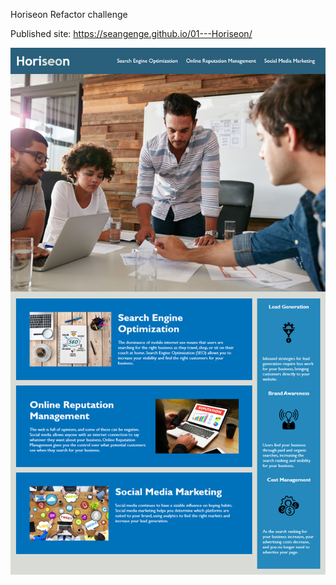 Horiseon Refactor challenge

Published site: https://seangenge.github.io/01---Horiseon/

![Sample of how the website looks](./assets/images/01-html-css-git-homework-demo.png)